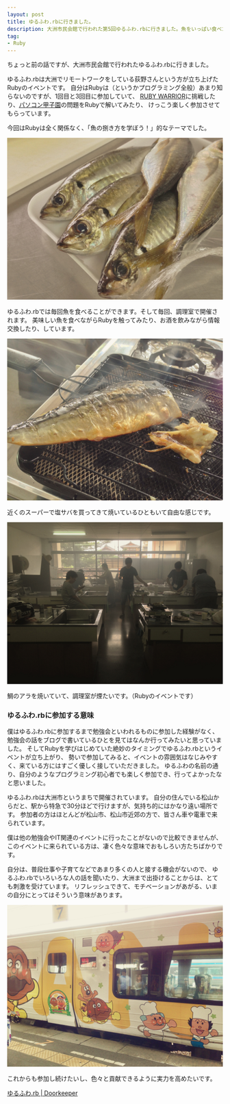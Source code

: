 ```yaml
---
layout: post
title: ゆるふわ.rbに行きました。
description: 大洲市民会館で行われた第5回ゆるふわ.rbに行きました。魚をいっぱい食べた。
tag:
- Ruby
---
```


ちょっと前の話ですが、大洲市民会館で行われたゆるふわ.rbに行きました。

ゆるふわ.rbは大洲でリモートワークをしている荻野さんという方が立ち上げたRubyのイベントです。
自分はRubyは（というかプログラミング全般）あまり知らないのですが、1回目と3回目に参加していて、
[RUBY WARRIOR][ruby-warrior]に挑戦したり、[パソコン甲子園][pc-ko]の問題をRubyで解いてみたり、
けっこう楽しく参加させてもらっています。

今回はRubyは全く関係なく、「魚の捌き方を学ぼう！」的なテーマでした。

![アジ][aji]

ゆるふわ.rbでは毎回魚を食べることができます。そして毎回、調理室で開催されます。
美味しい魚を食べながらRubyを触ってみたり、お酒を飲みながら情報交換したり、しています。

![サバ][saba]

近くのスーパーで塩サバを買ってきて焼いているひともいて自由な感じです。

![調理室][cook-room]

鯛のアラを焼いていて、調理室が煙たいです。（Rubyのイベントです）

### ゆるふわ.rbに参加する意味

僕はゆるふわ.rbに参加するまで勉強会といわれるものに参加した経験がなく、
勉強会の話をブログで書いているひとを見てはなんか行ってみたいと思っていました。
そしてRubyを学びはじめていた絶妙のタイミングでゆるふわ.rbというイベントが立ち上がり、
勢いで参加してみると、イベントの雰囲気はなじみやすく、来ている方にはすごく優しく接していただきました。
ゆるふわの名前の通り、自分のようなプログラミング初心者でも楽しく参加でき、行ってよかったなと思いました。

ゆるふわ.rbは大洲市というまちで開催されています。
自分の住んでいる松山からだと、駅から特急で30分ほどで行けますが、気持ち的にはかなり遠い場所です。
参加者の方はほとんどが松山市、松山市近郊の方で、皆さん車や電車で来られています。

僕は他の勉強会やIT関連のイベントに行ったことがないので比較できませんが、
このイベントに来られている方は、凄く色々な意味でおもしろい方たちばかりです。

自分は、普段仕事や子育てなどであまり多くの人と接する機会がないので、
ゆるふわ.rbでいろいろな人の話を聞いたり、大洲まで出掛けることからは、とても刺激を受けています。
リフレッシュできて、モチベーションがあがる、いまの自分にとってはそういう意味があります。

![アンパンマン列車][anpanman]

これからも参加し続けたいし、色々と貢献できるように実力を高めたいです。

[ゆるふわ.rb | Doorkeeper][yuru-url]

[ruby-warrior]: https://www.bloc.io/ruby-warrior/#/
[pc-ko]: http://web-ext.u-aizu.ac.jp/pc-concours/
[aji]: /img/uploads/2014/08/horse-mackerel.jpg
[saba]: /img/uploads/2014/08/salted-mackerel.jpg
[cook-room]: /img/uploads/2014/08/cooking-room.jpg
[anpanman]: /img/uploads/2014/08/anpanman-train.jpg
[yuru-url]: http://yurufuwa.doorkeeper.jp/
